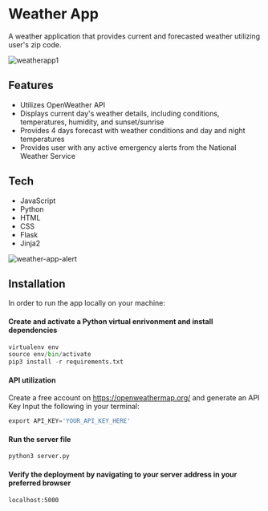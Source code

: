 # Weather App
A weather application that provides current and forecasted weather utilizing user's zip code.

![weatherapp1](https://user-images.githubusercontent.com/110854972/210621861-2fa6c6ce-e4bd-4ec3-8bc5-437941b5af87.gif)
 

## Features
- Utilizes OpenWeather API 
- Displays current day's weather details, including conditions, temperatures, humidity, and sunset/sunrise
- Provides 4 days forecast with weather conditions and day and night temperatures
- Provides user with any active emergency alerts from the National Weather Service

## Tech
- JavaScript
- Python
- HTML
- CSS
- Flask
- Jinja2


![weather-app-alert](https://user-images.githubusercontent.com/110854972/210629301-30b16235-5254-4bb1-89ec-0aec5e65f4b0.gif)

## Installation

In order to run the app locally on your machine: 

#### Create and activate a Python virtual enrivonment and install dependencies
````python
virtualenv env
source env/bin/activate
pip3 install -r requirements.txt
````
#### API utilization
Create a free account on https://openweathermap.org/ and generate an API Key
Input the following in your terminal: 
````python
export API_KEY='YOUR_API_KEY_HERE'
````

#### Run the server file
````python
python3 server.py
````
#### Verify the deployment by navigating to your server address in your preferred browser
```
localhost:5000
```




